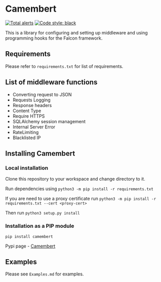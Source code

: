 # Camembert

[![Total alerts](https://img.shields.io/lgtm/alerts/g/Jithinqw/Camembert.svg?logo=lgtm&logoWidth=18)](https://lgtm.com/projects/g/Jithinqw/Camembert/alerts/)
<a href="https://github.com/psf/black"><img alt="Code style: black" src="https://img.shields.io/badge/code%20style-black-000000.svg"></a>
</p>
This is a library for configuring and setting up middleware and using programming hooks for the Falcon framework.

## Requirements

Please refer to `requirements.txt` for list of requirements.

## List of middleware functions

- Converting request to JSON
- Requests Logging
- Response headers
- Content Type
- Require HTTPS
- SQLAlchemy session management
- Internal Server Error
- RateLimiting
- Blacklisted IP

## Installing Camembert

### Local installation

Clone this repository to your workspace and change directory to it.

Run dependencies using `python3 -m pip install -r requirements.txt`

If you are need to use a proxy certificate run `python3 -m pip install -r requirements.txt --cert <proxy-cert>`

Then run `python3 setup.py install`

### Installation as a PIP module

`pip install camembert`

Pypi page - [Camembert](https://pypi.org/project/camembert/)

## Examples

Please see `Examples.md` for examples.
